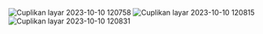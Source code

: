![Cuplikan layar 2023-10-10 120758](https://github.com/sitiannidaadzra/postest2/assets/144756721/cf279405-7862-4d07-a994-5e6f7d4aa1eb)
![Cuplikan layar 2023-10-10 120815](https://github.com/sitiannidaadzra/postest2/assets/144756721/12b424e7-2f4f-45aa-8c55-859c38090a8e)
![Cuplikan layar 2023-10-10 120831](https://github.com/sitiannidaadzra/postest2/assets/144756721/31d49867-9e6d-4bea-b8a8-53d30da29143)
